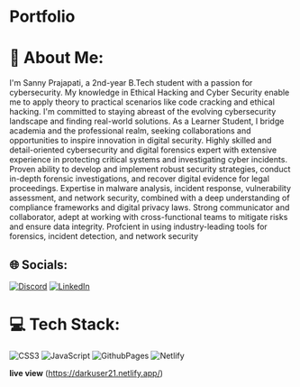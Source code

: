 # Portfolio
# 💫 About Me:

I'm Sanny Prajapati, a 2nd-year B.Tech student with a passion for cybersecurity. My knowledge in Ethical Hacking and Cyber Security enable me to apply theory to practical scenarios like code cracking and ethical hacking. I'm committed to staying abreast of the evolving cybersecurity landscape and finding real-world solutions.
As a Learner Student, I bridge academia and the professional realm, seeking collaborations and opportunities to inspire innovation in digital security.
Highly skilled and detail-oriented cybersecurity and digital forensics expert with extensive experience in protecting critical
systems and investigating cyber incidents. Proven ability to develop and implement robust security strategies, conduct
in-depth forensic investigations, and recover digital evidence for legal proceedings. Expertise in malware analysis, incident
response, vulnerability assessment, and network security, combined with a deep understanding of compliance frameworks
and digital privacy laws. Strong communicator and collaborator, adept at working with cross-functional teams to mitigate
risks and ensure data integrity. Profcient in using industry-leading tools for forensics, incident detection, and network security 

            

## 🌐 Socials:
[![Discord](https://img.shields.io/badge/Discord-%237289DA.svg?logo=discord&logoColor=white)](https://discord.gg/) [![LinkedIn](https://img.shields.io/badge/LinkedIn-%230077B5.svg?logo=linkedin&logoColor=white)](https://www.linkedin.com/in/sanny-prajapati-1012392a8) 

# 💻 Tech Stack:
![CSS3](https://img.shields.io/badge/css3-%231572B6.svg?style=flat&logo=css3&logoColor=white) ![JavaScript](https://img.shields.io/badge/javascript-%23323330.svg?style=flat&logo=javascript&logoColor=%23F7DF1E) ![GithubPages](https://img.shields.io/badge/github%20pages-121013?style=flat&logo=github&logoColor=white) ![Netlify](https://img.shields.io/badge/netlify-%23000000.svg?style=flat&logo=netlify&logoColor=#00C7B7)

**live view**
(https://darkuser21.netlify.app/)

